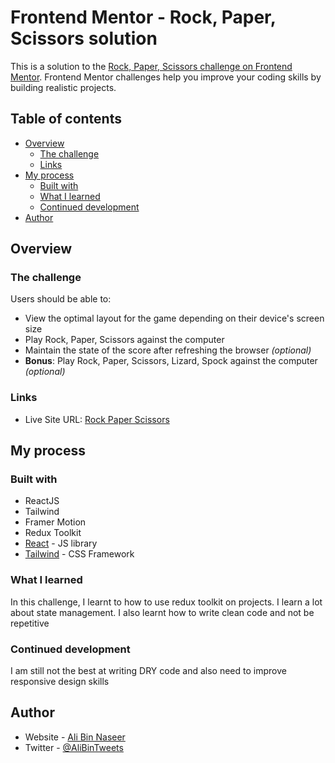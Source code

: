 # Frontend Mentor - Rock, Paper, Scissors solution

This is a solution to the [Rock, Paper, Scissors challenge on Frontend Mentor](https://www.frontendmentor.io/challenges/rock-paper-scissors-game-pTgwgvgH). Frontend Mentor challenges help you improve your coding skills by building realistic projects.

## Table of contents

- [Overview](#overview)
  - [The challenge](#the-challenge)
  - [Links](#links)
- [My process](#my-process)
  - [Built with](#built-with)
  - [What I learned](#what-i-learned)
  - [Continued development](#continued-development)
- [Author](#author)

## Overview

### The challenge

Users should be able to:

- View the optimal layout for the game depending on their device's screen size
- Play Rock, Paper, Scissors against the computer
- Maintain the state of the score after refreshing the browser _(optional)_
- **Bonus**: Play Rock, Paper, Scissors, Lizard, Spock against the computer _(optional)_

### Links

- Live Site URL: [Rock Paper Scissors](https://rps-ibn-naseer.netlify.app/)

## My process

### Built with

- ReactJS
- Tailwind
- Framer Motion
- Redux Toolkit
- [React](https://reactjs.org/) - JS library
- [Tailwind](https://tailwindcss.com/) - CSS Framework

### What I learned

In this challenge, I learnt to how to use redux toolkit on projects. I learn a lot about state management. I also learnt how to write clean code and not be repetitive

### Continued development

I am still not the best at writing DRY code and also need to improve responsive design skills

## Author

- Website - [Ali Bin Naseer](https://ibn-naseer.vercel.app/)
- Twitter - [@AliBinTweets](https://www.twitter.com/AliBinTweets)
